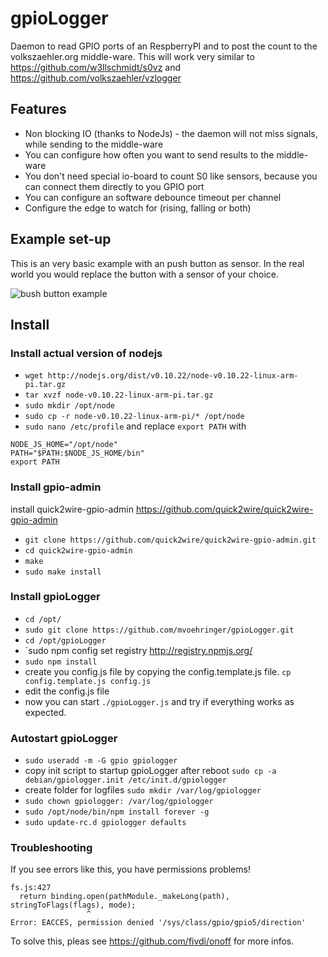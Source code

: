 gpioLogger
==========
Daemon to read GPIO ports of an RespberryPI and to post the count to the volkszaehler.org middle-ware. This will work very similar to https://github.com/w3llschmidt/s0vz and https://github.com/volkszaehler/vzlogger 

## Features ##
 * Non blocking IO (thanks to NodeJs) - the daemon will not miss signals, while sending to the middle-ware 
 * You can configure how often you want to send results to the middle-ware
 * You don't need special io-board to count S0 like sensors, because you can connect them directly to you GPIO port
 * You can configure an software debounce timeout per channel
 * Configure the edge to watch for (rising, falling or both)

## Example set-up ##
This is an very basic example with an push button as sensor. In the real world you would replace the button with a sensor of your choice. 

![bush button example](https://raw.github.com/mvoehringer/gpioLogger/master/example/pushbutton.png)



## Install ##
### Install actual version of nodejs ###
  * `wget http://nodejs.org/dist/v0.10.22/node-v0.10.22-linux-arm-pi.tar.gz`
  * `tar xvzf node-v0.10.22-linux-arm-pi.tar.gz`
  * `sudo mkdir /opt/node`
  * `sudo cp -r node-v0.10.22-linux-arm-pi/* /opt/node`
  * `sudo nano /etc/profile` and replace ```export PATH``` with

```
NODE_JS_HOME="/opt/node"
PATH="$PATH:$NODE_JS_HOME/bin"
export PATH
```

### Install gpio-admin ###
 install quick2wire-gpio-admin https://github.com/quick2wire/quick2wire-gpio-admin
 * `git clone https://github.com/quick2wire/quick2wire-gpio-admin.git` 
 * `cd quick2wire-gpio-admin`
 * `make`
 * `sudo make install`

### Install gpioLogger ###
 * `cd /opt/`
 * `sudo git clone https://github.com/mvoehringer/gpioLogger.git`
 * `cd /opt/gpioLogger`
 * `sudo npm config set registry http://registry.npmjs.org/
 * `sudo npm install`
 * create you config.js file by copying the config.template.js file. `cp config.template.js config.js`
 * edit the config.js file
 * now you can start `./gpioLogger.js` and try if everything works as expected.

### Autostart gpioLogger ###
 * `sudo useradd -m -G gpio gpiologger`
 * copy init script to startup gpioLogger after reboot `sudo cp -a debian/gpiologger.init /etc/init.d/gpiologger`
 * create folder for logfiles `sudo mkdir /var/log/gpiologger`
 * `sudo chown gpiologger: /var/log/gpiologger`
 * `sudo /opt/node/bin/npm install forever -g`
 * `sudo update-rc.d gpiologger defaults`


### Troubleshooting  ###
If you see errors like this, you have permissions problems!
```
fs.js:427
  return binding.open(pathModule._makeLong(path), stringToFlags(flags), mode);
                 ^
Error: EACCES, permission denied '/sys/class/gpio/gpio5/direction'
```
To solve this, pleas see https://github.com/fivdi/onoff for more infos.